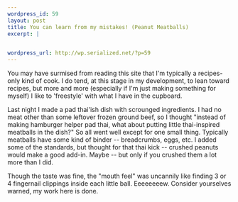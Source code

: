 ```yaml
--- 
wordpress_id: 59
layout: post
title: You can learn from my mistakes! (Peanut Meatballs)
excerpt: |
  

wordpress_url: http://wp.serialized.net/?p=59
---
```

You may have surmised from reading this site that I'm typically a recipes-only kind of cook. I do tend, at this stage in my development, to lean toward recipes, but more and more (especially if I'm just making something for myself) I like to 'freestyle' with what I have in the cupboard.

Last night I made a pad thai'ish dish with scrounged ingredients. I had no meat other than some leftover frozen ground beef, so I thought "instead of making hamburger helper pad thai, what about putting little thai-inspired meatballs in the dish?" So all went well except for one small thing. Typically meatballs have some kind of binder -- breadcrumbs, eggs, etc. I added some of the standards, but thought for that thai kick -- crushed peanuts would make a good add-in. Maybe -- but only if you crushed them a lot more than I did.

Though the taste was fine, the "mouth feel" was uncannily like finding 3 or 4 fingernail clippings inside each little ball. Eeeeeeeew. Consider yourselves warned, my work here is done.

